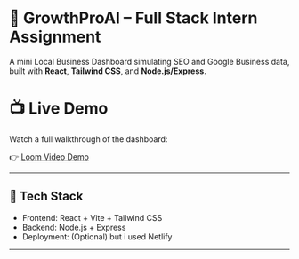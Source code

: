 # 🚀 GrowthProAI – Full Stack Intern Assignment

A mini Local Business Dashboard simulating SEO and Google Business data, built with **React**, **Tailwind CSS**, and **Node.js/Express**.

# 📺 Live Demo

Watch a full walkthrough of the dashboard:

👉 [Loom Video Demo](https://www.loom.com/share/e5c08859406749e28ade4c8befd563dc?sid=e97b955d-79fd-4b29-a6a2-5fd285453ce2)


---

## 🔧 Tech Stack

- Frontend: React + Vite + Tailwind CSS
- Backend: Node.js + Express
- Deployment: (Optional) but i used Netlify

---



